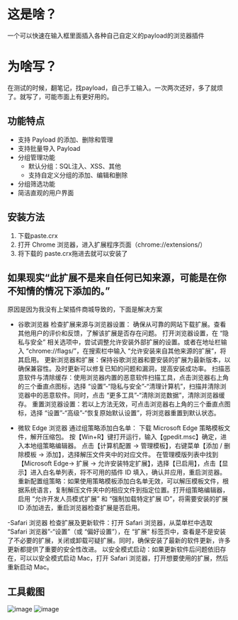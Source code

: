 # 这是啥？

一个可以快速在输入框里面插入各种自己自定义的payload的浏览器插件

# 为啥写？

在测试的时候，翻笔记，找payload，自己手工输入。一次两次还好，多了就烦了。就写了，可能市面上有更好用的。

## 功能特点

- 支持 Payload 的添加、删除和管理
- 支持批量导入 Payload
- 分组管理功能
  - 默认分组：SQL注入、XSS、其他
  - 支持自定义分组的添加、编辑和删除
- 分组筛选功能
- 简洁直观的用户界面

## 安装方法

1. 下载paste.crx
2. 打开 Chrome 浏览器，进入扩展程序页面（chrome://extensions/）
3. 将下载的 paste.crx拖进去就可以安装了

## 如果现实“此扩展不是来自任何已知来源，可能是在你不知情的情况下添加的。”
原因是因为我没有上架插件商城导致的，下面是解决方案
- 谷歌浏览器
检查扩展来源与浏览器设置：
确保从可靠的网站下载扩展。查看其他用户的评价和反馈，了解该扩展是否存在问题。
打开浏览器设置，在 “隐私与安全” 相关选项中，尝试调整允许安装外部扩展的设置。或者在地址栏输入 “chrome://flags/”，在搜索栏中输入 “允许安装来自其他来源的扩展”，将其启用。
更新浏览器和扩展：保持谷歌浏览器和要安装的扩展为最新版本，以确保兼容性。及时更新可以修复已知的问题和漏洞，提高安装成功率。
扫描恶意软件与清除缓存：使用浏览器内置的恶意软件扫描工具，点击浏览器右上角的三个垂直点图标，选择 “设置”-“隐私与安全”-“清理计算机”，扫描并清除浏览器中的恶意软件。同时，点击 “更多工具”-“清除浏览数据”，清除浏览器缓存。
重置浏览器设置：若以上方法无效，可点击浏览器右上角的三个垂直点图标，选择 “设置”-“高级”-“恢复原始默认设置”，将浏览器重置到默认状态。

- 微软 Edge 浏览器
通过组策略添加白名单：
下载 Microsoft Edge 策略模板文件，解开压缩包。
按【Win+R】键打开运行，输入【gpedit.msc】确定，进入本地组策略编辑器。
点击【计算机配置 -> 管理模板】，右键菜单【添加 / 删除模板 -> 添加】，选择解压文件夹中的对应文件。
在管理模版列表中找到【Microsoft Edge-> 扩展 -> 允许安装特定扩展】，选择【已启用】，点击【显示】进入白名单列表，将不可用的插件 ID 填入，确认并应用，重启浏览器。
重新配置组策略：如果使用策略模板添加白名单无效，可以解压模板文件，根据系统语言，复制解压文件夹中的相应文件到指定位置。打开组策略编辑器，启用 “允许开发人员模式扩展” 和 “强制加载特定扩展 ID”，将需要安装的扩展 ID 添加进去，重启浏览器检查扩展是否启用。

-Safari 浏览器
检查扩展及更新软件：打开 Safari 浏览器，从菜单栏中选取 “Safari 浏览器”-“设置”（或 “偏好设置”），在 “扩展” 标签页中，查看是不是安装了不必要的扩展，关闭或卸载可疑扩展。同时，确保安装了最新的软件更新，许多更新都提供了重要的安全性改进。
以安全模式启动：如果更新软件后问题依旧存在，可以以安全模式启动 Mac，打开 Safari 浏览器，打开想要使用的扩展，然后重新启动 Mac。

## 工具截图
![image](https://github.com/user-attachments/assets/2b089108-02ea-4785-8034-74c3ac56f920)
![image](https://github.com/user-attachments/assets/a5b2be62-5cf5-4919-b276-c33bcb6d75b8)
